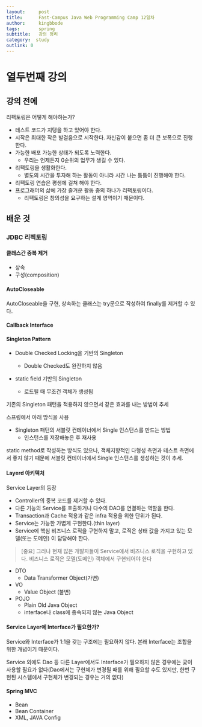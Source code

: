 ```yaml
---
layout:     post
title:      Fast-Campus Java Web Programming Camp 12일차
author:     kingbbode
tags:       spring
subtitle:   강의 정리
category:  study
outlink: 0
---
```


열두번째 강의
=============

강의 전에
---------

리팩토링은 어떻게 해야하는가?

-	테스트 코드가 지탱을 하고 있어야 한다.
-	시작은 최대한 작은 발걸음으로 시작한다. 자신감이 붙으면 좀 더 큰 보폭으로 진행한다.
-	가능한 배포 가능한 상태가 되도록 노력한다.
	-	우리는 언제든지 0순위의 업무가 생길 수 있다.
-	리팩토링을 생활화한다.
	-	별도의 시간을 투자해 하는 활동이 아니라 시간 나는 틈틈이 진행해야 한다.
-	리팩토링 연습은 평생에 걸쳐 해야 한다.
-	프로그래머의 삶에 가장 즐거운 활동 중의 하나가 리팩토링이다.
	-	리팩토링은 창의성을 요구하는 설계 영역이기 때문이다.

배운 것
-------

### JDBC 리펙토링

#### 클래스간 중복 제거

-	상속
-	구성(composition)

#### AutoCloseable

AutoCloseable을 구현, 상속하는 클래스는 try문으로 작성하여 finally를 제거할 수 있다.

#### Callback Interface

#### Singleton Pattern

-	Double Checked Locking을 기반의 Singleton

	-	Double Checked도 완전하지 않음

-	static field 기반의 Singleton

	-	로드될 때 무조건 객체가 생성됨

기존의 Singleton 패턴을 적용하지 않으면서 같은 효과를 내는 방법이 추세

스프링에서 아래 방식을 사용

-	Singleton 패턴의 서블릿 컨테이너에서 Single 인스턴스를 만드는 방법
	-	인스턴스를 저장해놓은 후 재사용

static method로 작성하는 방식도 있으나, 객체지향적인 다형성 측면과 테스트 측면에서 좋지 않기 때문에 서블릿 컨테이너에서 Single 인스턴스를 생성하는 것이 추세.

#### Layerd 아키텍처

Service Layer의 등장

-	Controller의 중복 코드를 제거할 수 있다.
-	다른 기능의 Service를 호출하거나 다수의 DAO를 연결하는 역할을 한다.
-	Transaction과 Cache 적용과 같은 infra 적용을 위한 단위가 된다.
-	Service는 가능한 가볍게 구현한다.(thin layer)
-	Service에 핵심 비즈니스 로직을 구현하지 말고, 로직은 상태 값을 가지고 있는 모델(또는 도메인) 이 담당해야 한다.

> [중요] 그러나 현재 많은 개발자들이 Service에서 비즈니스 로직을 구현하고 있다. 비즈니스 로직은 모델(도메인) 객체에서 구현되어야 한다

-	DTO
	-	Data Transformer Object(가변)
-	VO
	-	Value Object (불변)
-	POJO
	-	Plain Old Java Object
	-	interface나 class에 종속되지 않는 Java Object

#### Service Layer에 Interface가 필요한가?

Service와 Interface가 1:1을 갖는 구조에는 필요하지 않다. 본래 Interface는 조합을 위한 개념이기 때문이다.

Service 외에도 Dao 등 다른 Layer에서도 Interface가 필요하지 않은 경우에는 궂이 사용할 필요가 없다(Dao에서는 구현체가 변경될 때를 위해 필요할 수도 있지만, 한번 구현된 시스템에서 구현체가 변경되는 경우는 거의 없다)

#### Spring MVC

-	Bean
-	Bean Container
-	XML, JAVA Config
